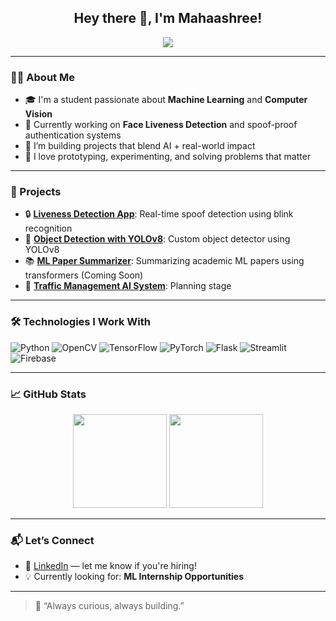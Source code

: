 <h2 align="center">Hey there 👋, I'm Mahaashree!</h2>

<p align="center">
  <img src="https://readme-typing-svg.herokuapp.com/?lines=ML+Enthusiast;Computer+Vision+Explorer;Hackathon+Lover;Always+Learning!" />
</p>

---

### 👩‍💻 About Me

- 🎓 I'm a student passionate about **Machine Learning** and **Computer Vision**
- 🧠 Currently working on **Face Liveness Detection** and spoof-proof authentication systems
- 🔭 I’m building projects that blend AI + real-world impact
- 🧪 I love prototyping, experimenting, and solving problems that matter

---

### 💼 Projects

- 🔒 [**Liveness Detection App**](https://github.com/Mahaashree/Image-Spoofer): Real-time spoof detection using blink recognition
- 🎯 [**Object Detection with YOLOv8**](https://github.com/Mahaashree/Yolov8-CustomDataset): Custom object detector using YOLOv8
- 📚 [**ML Paper Summarizer**](#): Summarizing academic ML papers using transformers (Coming Soon)
- 🧠 [**Traffic Management AI System**](#): Planning stage

---

### 🛠️ Technologies I Work With

![Python](https://img.shields.io/badge/-Python-333?style=flat&logo=python)
![OpenCV](https://img.shields.io/badge/-OpenCV-333?style=flat&logo=opencv)
![TensorFlow](https://img.shields.io/badge/-TensorFlow-333?style=flat&logo=tensorflow)
![PyTorch](https://img.shields.io/badge/-PyTorch-333?style=flat&logo=pytorch)
![Flask](https://img.shields.io/badge/-Flask-333?style=flat&logo=flask)
![Streamlit](https://img.shields.io/badge/-Streamlit-333?style=flat&logo=streamlit)
![Firebase](https://img.shields.io/badge/-Firebase-333?style=flat&logo=firebase)

---

### 📈 GitHub Stats

<p align="center">
  <img src="https://github-readme-stats.vercel.app/api?username=Mahaashree&show_icons=true&theme=radical" height="150" />
  <img src="https://github-readme-streak-stats.herokuapp.com/?user=Mahaashree&theme=radical" height="150"/>
</p>

---

### 📬 Let’s Connect

- 💌 [LinkedIn](https://www.linkedin.com/in/mahaashree-anburaj/) — let me know if you're hiring!
- 💡 Currently looking for: **ML Internship Opportunities**

---

> 🚀 “Always curious, always building.”

